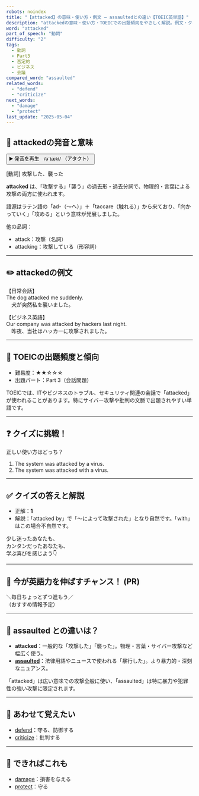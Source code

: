```yaml
---
robots: noindex
title: "【attacked】の意味・使い方・例文 ― assaultedとの違い【TOEIC英単語】"
description: "attackedの意味・使い方・TOEICでの出題傾向をやさしく解説。例文・クイズ付きでassaultedとの違いもわかりやすく学べます。"
word: "attacked"
part_of_speech: "動詞"
difficulty: "2"
tags:
  - 動詞
  - Part3
  - 否定的
  - ビジネス
  - 会議
compared_word: "assaulted"
related_words:
  - "defend"
  - "criticize"
next_words:
  - "damage"
  - "protect"
last_update: "2025-05-04"
---
```


## 🔰 attackedの発音と意味

<button class="play-audio" onclick="playTTS('attacked')">
  <span class="play-audio-main">
    ▶️ 発音を再生　/əˈtækt/
  </span>
  <span class="play-audio-sub">
    （アタクト）
  </span>
</button>

[動詞] 攻撃した、襲った

**attacked** は、「攻撃する」「襲う」の過去形・過去分詞で、物理的・言葉による攻撃の両方に使われます。

語源はラテン語の「ad-（～へ）」＋「taccare（触れる）」から来ており、「向かっていく」「攻める」という意味が発展しました。

他の品詞：  
- attack：攻撃（名詞）
- attacking：攻撃している（形容詞）

---

## ✏️ attackedの例文

【日常会話】  
The dog attacked me suddenly.  
　犬が突然私を襲いました。

【ビジネス英語】  
Our company was attacked by hackers last night.  
　昨夜、当社はハッカーに攻撃されました。

---

## 🎯 TOEICの出題頻度と傾向

- 難易度：★★☆☆☆
- 出題パート：Part 3（会話問題）

TOEICでは、ITやビジネスのトラブル、セキュリティ関連の会話で「attacked」が使われることがあります。特にサイバー攻撃や批判の文脈で出題されやすい単語です。

---

## ❓ クイズに挑戦！

正しい使い方はどっち？

1. The system was attacked by a virus.  
2. The system was attacked with a virus.

---

## ✅ クイズの答えと解説

- 正解：**1**
- 解説：「attacked by」で「～によって攻撃された」となり自然です。「with」はこの場合不自然です。

少し迷ったあなたも、  
カンタンだったあなたも、  
学ぶ喜びを感じよう👇️

---

## 🚀 今が英語力を伸ばすチャンス！ (PR)

<div class="info-center">
＼毎日ちょっとずつ進もう／<br>  
（おすすめ情報予定）
</div>

---

## 🤔  assaulted との違いは？

- **attacked**：一般的な「攻撃した」「襲った」。物理・言葉・サイバー攻撃など幅広く使う。
- **[assaulted](/word/assaulted/)**：法律用語やニュースで使われる「暴行した」。より暴力的・深刻なニュアンス。

「attacked」は広い意味での攻撃全般に使い、「assaulted」は特に暴力や犯罪性の強い攻撃に限定されます。

---

## 🧩 あわせて覚えたい

- [defend](/word/defend/)：守る、防御する
- [criticize](/word/criticize/)：批判する

---

## 📖 できればこれも

- [damage](/word/damage/)：損害を与える
- [protect](/word/protect/)：守る

<!-- cvid: aid32_bid11 -->
